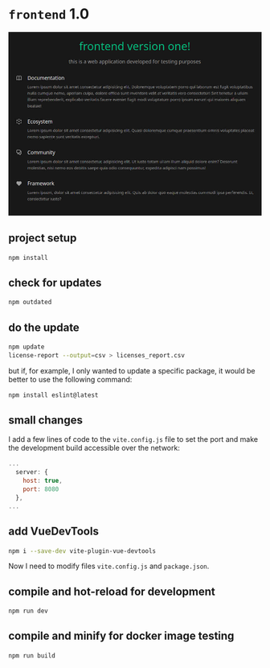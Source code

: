 # `frontend` 1.0

![frontend](../screenshots/frontend-1.0.jpg)

## project setup

```bash
npm install
```

## check for updates

```bash
npm outdated
```

## do the update

```bash
npm update
license-report --output=csv > licenses_report.csv
```

but if, for example, I only wanted to update a specific package, it would be better to use the following command:

```bash
npm install eslint@latest
```

## small changes

I add a few lines of code to the `vite.config.js` file to set the port and make the development build accessible over the network:

```js
...
  server: {
    host: true,
    port: 8080
  },
...
```

## add VueDevTools

```bash
npm i --save-dev vite-plugin-vue-devtools
```

Now I need to modify files `vite.config.js` and `package.json`.

## compile and hot-reload for development

```bash
npm run dev
```

## compile and minify for docker image testing

```bash
npm run build
```
